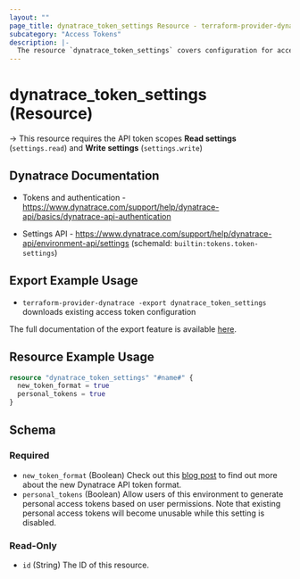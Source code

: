 ```yaml
---
layout: ""
page_title: dynatrace_token_settings Resource - terraform-provider-dynatrace"
subcategory: "Access Tokens"
description: |-
  The resource `dynatrace_token_settings` covers configuration for access token settings
---
```


# dynatrace_token_settings (Resource)

-> This resource requires the API token scopes **Read settings** (`settings.read`) and **Write settings** (`settings.write`)

## Dynatrace Documentation

- Tokens and authentication - https://www.dynatrace.com/support/help/dynatrace-api/basics/dynatrace-api-authentication

- Settings API - https://www.dynatrace.com/support/help/dynatrace-api/environment-api/settings (schemaId: `builtin:tokens.token-settings`)

## Export Example Usage

- `terraform-provider-dynatrace -export dynatrace_token_settings` downloads existing access token configuration

The full documentation of the export feature is available [here](https://dt-url.net/h203qmc).

## Resource Example Usage

```terraform
resource "dynatrace_token_settings" "#name#" {
  new_token_format = true
  personal_tokens = true
}
```

<!-- schema generated by tfplugindocs -->
## Schema

### Required

- `new_token_format` (Boolean) Check out this [blog post](http://www.dynatrace.com/blog/further-increased-security-of-your-api-tokens-by-automating-token-protection/) to find out more about the new Dynatrace API token format.
- `personal_tokens` (Boolean) Allow users of this environment to generate personal access tokens based on user permissions. 
 Note that existing personal access tokens will become unusable while this setting is disabled.

### Read-Only

- `id` (String) The ID of this resource.
 